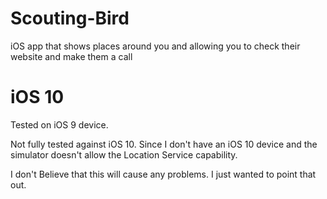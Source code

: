# Scouting-Bird
iOS app that shows places around you and allowing you to check their website and make them a call

# iOS 10
Tested on iOS 9 device.

Not fully tested against iOS 10. Since I don't have an iOS 10 device and the simulator doesn't allow the Location Service capability.

I don't Believe that this will cause any problems. I just wanted to point that out.
